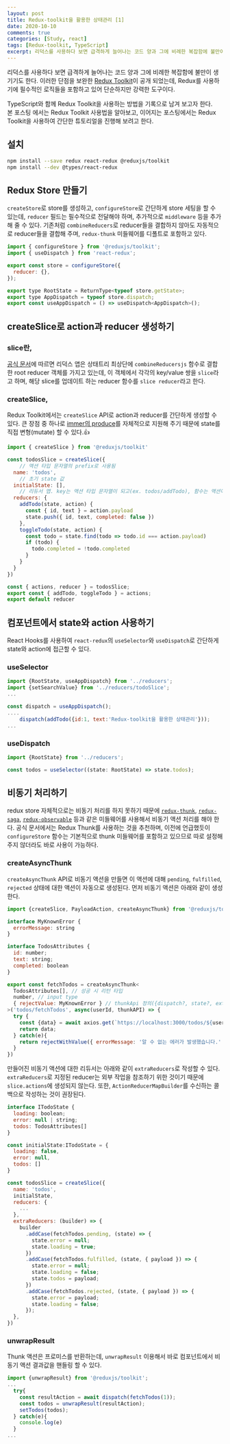 ```yaml
---
layout: post
title: Redux-toolkit을 활용한 상태관리 [1]
date: 2020-10-10
comments: true
categories: [Study, react]
tags: [Redux-toolkit, TypeScript]
excerpt: 리덕스를 사용하다 보면 급격하게 늘어나는 코드 양과 그에 비례한 복잡함에 불만이 생기기도 한다. 이러한 단점을 보완한 Redux Toolkit이 공개 되었는데, Redux를 사용하기에 필수적인 로직들을 포함하고 있어 단순하지만 강력한 도구이다.
---
```


리덕스를 사용하다 보면 급격하게 늘어나는 코드 양과 그에 비례한 복잡함에 불만이 생기기도 한다. 이러한 단점을 보완한 [Redux Toolkit](https://redux-toolkit.js.org/)이 공개 되었는데, Redux를 사용하기에 필수적인 로직들을 포함하고 있어 단순하지만 강력한 도구이다.
<br>

TypeScript와 함께 Redux Toolkit을 사용하는 방법을 기록으로 남겨 보고자 한다.
<br>
본 포스팅 에서는 Redux Toolkit 사용법을 알아보고, 이어지는 포스팅에서는 Redux Toolkit을 사용하여 간단한 튜토리얼을 진행해 보려고 한다.

## 설치

```bash
npm install --save redux react-redux @reduxjs/toolkit
npm install --dev @types/react-redux
```

## Redux Store 만들기

`createStore`로 store를 생성하고, `configureStore`로 간단하게 store 세팅을 할 수 있는데, `reducer` 필드는 필수적으로 전달해야 하며, 추가적으로 `middleware` 등을 추가해 줄 수 있다. 기존처럼 `combineReducers`로 reducer들을 결합하지 않아도 자동적으로 reducer들을 결합해 주며, `redux-thunk` 미들웨어를 디폴트로 포함하고 있다.

```javascript
import { configureStore } from '@reduxjs/toolkit';
import { useDispatch } from 'react-redux';

export const store = configureStore({
  reducer: {},
});

export type RootState = ReturnType<typeof store.getState>;
export type AppDispatch = typeof store.dispatch;
export const useAppDispatch = () => useDispatch<AppDispatch>();
```

## createSlice로 action과 reducer 생성하기

### slice란,

[공식 문서](https://redux-toolkit.js.org/tutorials/intermediate-tutorial#understanding-slices)에 따르면 리덕스 앱은 상태트리 최상단에 `combineReducersjs` 함수로 결합한 root reducer 객체를 가지고 있는데, 이 객체에서 각각의 key/value 쌍을 `slice`라고 하며, 해당 slice를 업데이트 하는 reducer 함수를 `slice reducer`라고 한다.
<br>

### createSlice,

Redux Toolkit에서는 `createSlice` API로 action과 reducer를 간단하게 생성할 수 있다. 큰 장점 중 하나로 [immer의 produce](https://github.com/immerjs/immer)를 자체적으로 지원해 주기 때문에 state를 직접 변형(mutate) 할 수 있다.👍

```javascript
import { createSlice } from '@reduxjs/toolkit'

const todosSlice = createSlice({
    // 액션 타입 문자열의 prefix로 사용됨
  name: 'todos',
    // 초기 state 값
  initialState: [],
    // 리듀서 맵. key는 액션 타입 문자열이 되고(ex. todos/addTodo), 함수는 액션이 dispatch 될 때 실행되는 reducer
  reducers: {
    addTodo(state, action) {
      const { id, text } = action.payload
      state.push({ id, text, completed: false })
    },
    toggleTodo(state, action) {
      const todo = state.find(todo => todo.id === action.payload)
      if (todo) {
        todo.completed = !todo.completed
      }
    }
  }
})

const { actions, reducer } = todosSlice;
export const { addTodo, toggleTodo } = actions;
export default reducer
```

## 컴포넌트에서 state와 action 사용하기

React Hooks를 사용하여 `react-redux`의 `useSelector`와 `useDispatch`로 간단하게 state와 action에 접근할 수 있다.

### useSelector

```javascript
import {RootState, useAppDispatch} from '../reducers';
import {setSearchValue} from '../reducers/todoSlice';
...

const dispatch = useAppDispatch();
....
    dispatch(addTodo({id:1, text:'Redux-toolkit을 활용한 상태관리'}));
...
```
### useDispatch

```javascript
import {RootState} from '../reducers';

const todos = useSelector((state: RootState) => state.todos);
```

## 비동기 처리하기

redux store 자체적으로는 비동기 처리를 하지 못하기 때문에 [`redux-thunk`](https://github.com/reduxjs/redux-thunk), [`redux-saga`](https://github.com/redux-saga/redux-saga), [`redux-observable`](https://github.com/redux-observable/redux-observable/) 등과 같은 미들웨어를 사용해서 비동기 액션 처리를 해야 한다. 공식 문서에서는 Redux Thunk를 사용하는 것을 추천하며, 이전에 언급했듯이 `configureStore` 함수는 기본적으로 thunk 미들웨어를 포함하고 있으므로 따로 설정해 주지 않더라도 바로 사용이 가능하다.

### createAsyncThunk

`createAsyncThunk` API로 비동기 액션을 만들면 이 액션에 대해 `pending`, `fulfilled`, `rejected` 상태에 대한 액션이 자동으로 생성된다. 먼저 비동기 액션은 아래와 같이 생성한다.

```javascript
import {createSlice, PayloadAction, createAsyncThunk} from '@reduxjs/toolkit';

interface MyKnownError {
  errorMessage: string
}

interface TodosAttributes {
  id: number;
  text: string;
  completed: boolean
}

export const fetchTodos = createAsyncThunk<
  TodosAttributes[], // 성공 시 리턴 타입
  number, // input type
  { rejectValue: MyKnownError } // thunkApi 정의({dispatch?, state?, extra?, rejectValue?})
>('todos/fetchTodos', async(userId, thunkAPI) => {
  try { 
    const {data} = await axios.get(`https://localhost:3000/todos/${userId}`);
    return data;
  } catch(e){
    return rejectWithValue({ errorMessage: '알 수 없는 에러가 발생했습니다.' });
  }
})
```

만들어진 비동기 액션에 대한 리듀서는 아래와 같이 `extraReducers`로 작성할 수 있다. `extraReducers`로 지정된 reducer는 외부 작업을 참조하기 위한 것이기 때문에 `slice.actions`에 생성되지 않는다. 또한, `ActionReducerMapBuilder`를 수신하는 콜백으로 작성하는 것이 권장된다.

```javascript
interface ITodoState {
  loading: boolean;
  error: null | string;
  todos: TodosAttributes[]
}

const initialState:ITodoState = {
  loading: false,
  error: null,
  todos: []
}

const todosSlice = createSlice({
  name: 'todos',
  initialState,
  reducers: {
    ...
  },
  extraReducers: (builder) => {
    builder
      .addCase(fetchTodos.pending, (state) => {
        state.error = null;
        state.loading = true;
      })
      .addCase(fetchTodos.fulfilled, (state, { payload }) => {
        state.error = null;
        state.loading = false;
        state.todos = payload;
      })
      .addCase(fetchTodos.rejected, (state, { payload }) => {
        state.error = payload;
        state.loading = false;
      });
  },
})
```

### unwrapResult

Thunk 액션은 프로미스를 반환하는데, `unwrapResult` 이용해서 바로 컴포넌트에서 비동기 액션 결과값을 핸들링 할 수 있다. 

```javascript
import {unwrapResult} from '@reduxjs/toolkit';
...
  try{
    const resultAction = await dispatch(fetchTodos(1));
    const todos = unwrapResult(resultAction);
    setTodos(todos);
  } catch(e){
    console.log(e)
  }
...
```
